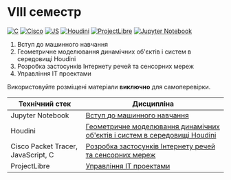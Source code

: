 # VIII семестр

[![C](https://img.shields.io/badge/C-7B8794?style=for-the-badge&logo=c&logoColor=white)](#)
[![Cisco](https://img.shields.io/badge/Cisco-162F53?style=for-the-badge&logo=cisco&logoColor=white)](#)
[![JS](https://img.shields.io/badge/JS-EFD81D?style=for-the-badge&logo=Javascript&logoColor=white)](#)
[![Houdini](https://img.shields.io/badge/Houdini-black?style=for-the-badge&logo=Houdini&logoColor=FF4713)](#)
[![ProjectLibre](https://img.shields.io/badge/ProjectLibre-black?style=for-the-badge&logo=openproject&logoColor=red)](#)
[![Jupyter Notebook](https://img.shields.io/badge/Jupyter-F37626?style=for-the-badge&logo=jupyter&logoColor=white)](#)

1. Вступ до машинного навчання
2. Геометричне моделювання динамічних об'єктів і систем в середовищі Houdini
3. Розробка застосунків Інтернету речей та сенсорних мереж
4. Управління ІТ проектами

Використовуйте розміщені матеріали **виключно** для самоперевірки.


Технічний стек | Дисципліна
-------------- | ----------
Jupyter Notebook | [Вступ до машинного навчання](./Machine-Learning/)
Houdini | [Геометричне моделювання динамічних об'єктів і систем в середовищі Houdini](./Houdini/)
Cisco Packet Tracer, JavaScript, C | [Розробка застосунків Інтернету речей та сенсорних мереж](./Internet-of-Things/)
ProjectLibre | [Управління ІТ проектами](./Project-Management/)
